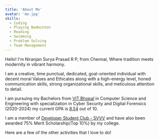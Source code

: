 ```yaml
---
title: 'About Me'
avatar: 'me.jpg'
skills:
  - Coding
  - Playing Badminton
  - Reading
  - Swimming
  - Problem Solving
  - Team Management
---
```


Hello! I'm Niranjan Surya Prasad R P, from Chennai, Where tradition meets modernity in vibrant harmony.

I am a creative, time punctual, dedicated, goal-oriented individual with decent moral Values and Ethicates along with a high-energy level, honed communication skills, strong organizational skills, and meticulous attention to detail.

I am pursuing my Bachelors from [VIT,Bhopal](https://vitbhopal.ac.in/) in Computer Science and Engineering with specialization in Cyber Security and Digital Forensics (2020-2024) my current GPA is [8.54]() out of 10.

I am a member of [Developer Student Club - SVVV](https://dsc.community.dev/shri-vaishnav-vidyapeeth-vishwavidyalaya/) and have also been awarded 75% Merit Scholarship(Top 10%) by my college.

Here are a few of the other activities that I love to do!
